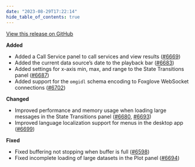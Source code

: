 ```yaml
---
date: "2023-08-29T17:22:14"
hide_table_of_contents: true
---
```

[View this release on GitHub](https://github.com/foxglove/studio/releases/tag/v1.68.0)

**Added**

- Added a Call Service panel to call services and view results ([#6669](https://github.com/foxglove/studio/pull/6669))
- Added the current data source’s date to the playback bar ([#6683](https://github.com/foxglove/studio/pull/6683))
- Added settings for x-axis min, max, and range to the State Transitions panel ([#6687](https://github.com/foxglove/studio/pull/6687))
- Added support for the `omgidl` schema encoding to Foxglove WebSocket connections ([#6702](https://github.com/foxglove/studio/pull/6702))

**Changed**

- Improved performance and memory usage when loading large messages in the State Transitions panel ([#6680](https://github.com/foxglove/studio/pull/6680), [#6693](https://github.com/foxglove/studio/pull/6693))
- Improved language localization support for menus in the desktop app ([#6699](https://github.com/foxglove/studio/pull/6699))

**Fixed**

- Fixed buffering not stopping when buffer is full ([#6598](https://github.com/foxglove/studio/pull/6598))
- Fixed incomplete loading of large datasets in the Plot panel ([#6694](https://github.com/foxglove/studio/pull/6694))